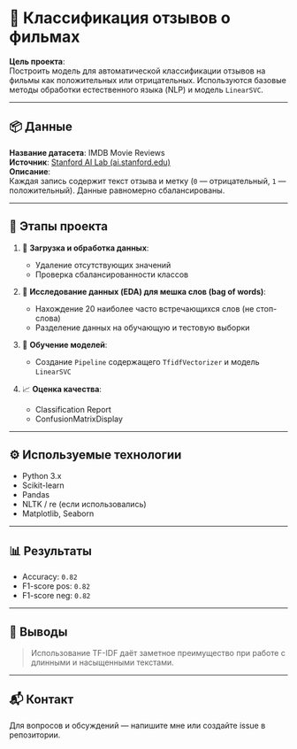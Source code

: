 # 💬 Классификация отзывов о фильмах

**Цель проекта**:  
Построить модель для автоматической классификации отзывов на фильмы как положительных или отрицательных. Используются базовые методы обработки естественного языка (NLP) и модель `LinearSVC`.

---

## 📦 Данные

**Название датасета**: IMDB Movie Reviews  
**Источник**: [Stanford AI Lab (ai.stanford.edu)](https://ai.stanford.edu/~amaas/data/sentiment/)    
**Описание**:  
Каждая запись содержит текст отзыва и метку (`0` — отрицательный, `1` — положительный). Данные равномерно сбалансированы.

---

## 🧠 Этапы проекта

1. 📂 **Загрузка и обработка данных**:
   - Удаление отсутствующих значений  
   - Проверка сбалансированности классов  

2. 📝 **Исследование данных (EDA) для мешка слов (bag of words)**:
   - Нахождение 20 наиболее часто встречающихся слов (не стоп-слова)  
   - Разделение данных на обучающую и тестовую выборки 

2. 🧪 **Обучение моделей**:
   - Создание `Pipeline` содержащего `TfidfVectorizer` и модель `LinearSVC` 

3. 📈 **Оценка качества**:
   - Classification Report 
   - ConfusionMatrixDisplay

---

## ⚙️ Используемые технологии

- Python 3.x  
- Scikit-learn  
- Pandas  
- NLTK / re (если использовались)  
- Matplotlib, Seaborn

---

## 📊 Результаты

- Accuracy: `0.82`  
- F1-score pos: `0.82`
- F1-score neg: `0.82`   

---

## 📝 Выводы

> Использование TF-IDF даёт заметное преимущество при работе с длинными и насыщенными текстами.

---

## 📬 Контакт

Для вопросов и обсуждений — напишите мне или создайте issue в репозитории.

